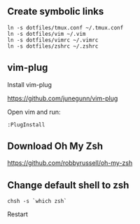 ## Create symbolic links

```
ln -s dotfiles/tmux.conf ~/.tmux.conf
ln -s dotfiles/vim ~/.vim
ln -s dotfiles/vimrc ~/.vimrc
ln -s dotfiles/zshrc ~/.zshrc
```

## vim-plug

Install vim-plug

https://github.com/junegunn/vim-plug

Open vim and run:

```
:PlugInstall
```

## Download Oh My Zsh

https://github.com/robbyrussell/oh-my-zsh

## Change default shell to zsh

```
chsh -s `which zsh`
```

Restart
